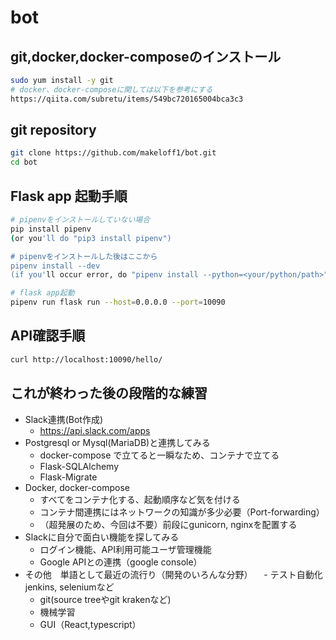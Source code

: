# bot

## git,docker,docker-composeのインストール
```bash
sudo yum install -y git
# docker、docker-composeに関しては以下を参考にする
https://qiita.com/subretu/items/549bc720165004bca3c3
```

## git repository
```bash
git clone https://github.com/makeloff1/bot.git
cd bot
```

## Flask app 起動手順
```bash
# pipenvをインストールしていない場合
pip install pipenv
(or you'll do "pip3 install pipenv")

# pipenvをインストールした後はここから
pipenv install --dev
(if you'll occur error, do "pipenv install --python=<your/python/path>")

# flask app起動
pipenv run flask run --host=0.0.0.0 --port=10090
```

## API確認手順
```bash
curl http://localhost:10090/hello/
```

## これが終わった後の段階的な練習
- Slack連携(Bot作成)
  - https://api.slack.com/apps
- Postgresql or Mysql(MariaDB)と連携してみる
  - docker-compose で立てると一瞬なため、コンテナで立てる
  - Flask-SQLAlchemy
  - Flask-Migrate
- Docker, docker-compose
  - すべてをコンテナ化する、起動順序など気を付ける
  - コンテナ間連携にはネットワークの知識が多少必要（Port-forwarding）
  - （超発展のため、今回は不要）前段にgunicorn, nginxを配置する
- Slackに自分で面白い機能を探してみる
  - ログイン機能、API利用可能ユーザ管理機能
  - Google APIとの連携（google console）
- その他　単語として最近の流行り（開発のいろんな分野）
　- テスト自動化 jenkins, seleniumなど
  - git(source treeやgit krakenなど)
  - 機械学習
  - GUI（React,typescript）
